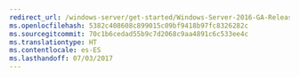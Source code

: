 ```yaml
---
redirect_url: /windows-server/get-started/Windows-Server-2016-GA-Release-Notes
ms.openlocfilehash: 5382c408608c899015c09bf9418b97fc8326282c
ms.sourcegitcommit: 70c1b6cedad55b9c7d2068c9aa4891c6c533ee4c
ms.translationtype: HT
ms.contentlocale: es-ES
ms.lasthandoff: 07/03/2017
---
```

